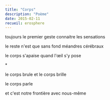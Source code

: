 ```yaml
---
title: "Corps"
description: "Poème"
date: 2015-02-11
recueil: erosphere
---
```


toujours le premier geste
connaitre les sensations

le reste n'est que sans fond
méandres cérébraux

le corps s'apaise
quand l'œil s'y pose

\*

le corps brule
et le corps brille

le corps parle

et c'est notre frontière avec nous-même
